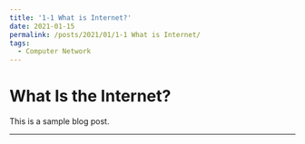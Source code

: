 ```yaml
---
title: '1-1 What is Internet?'
date: 2021-01-15
permalink: /posts/2021/01/1-1 What is Internet/
tags:
  - Computer Network
---
```




What Is the Internet?
======

This is a sample blog post. 

------
